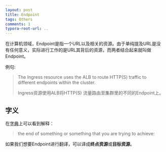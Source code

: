 ```yaml
---
layout: post
title: Endpoint
tags: Others
comments: 1
typora-root-url: ..
---
```


在计算机领域，Endpoint是指一个URL以及相关的资源。由于单纯提及URL是没有任何意义，实际进行工作的是URL其背后的资源，而两者结合起来就叫做Endpoint。

例句:

> The Ingress resource uses the ALB to route HTTP(S) traffic to different endpoints within the cluster.
>
> Ingress资源使用ALB将HTTP(S) 流量路由至集群里的不同的Endpoint上。

## 字义

在[字典](https://dictionary.cambridge.org/dictionary/english/endpoint)上可以看到解释：

> the end of something or something that you are trying to achieve:

如果我们想要Endpoint进行翻译，可以译成**终点资源**或**目标资源**。